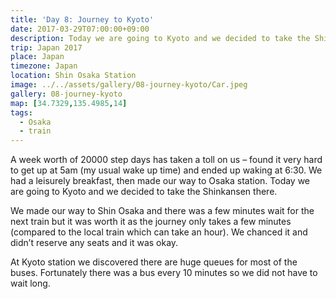 ```yaml
---
title: 'Day 8: Journey to Kyoto'
date: 2017-03-29T07:00:00+09:00
description: Today we are going to Kyoto and we decided to take the Shinkansen there.
trip: Japan 2017
place: Japan
timezone: Japan
location: Shin Osaka Station
image: ../../assets/gallery/08-journey-kyoto/Car.jpeg
gallery: 08-journey-kyoto
map: [34.7329,135.4985,14]
tags:
  - Osaka
  - train
---
```

A week worth of 20000 step days has taken a toll on us &#8211; found it very hard to get up at 5am (my usual wake up time) and ended up waking at 6:30. We had a leisurely breakfast, then made our way to Osaka station. Today we are going to Kyoto and we decided to take the Shinkansen there.

We made our way to Shin Osaka and there was a few minutes wait for the next train but it was worth it as the journey only takes a few minutes (compared to the local train which can take an hour). We chanced it and didn&#8217;t reserve any seats and it was okay.

At Kyoto station we discovered there are huge queues for most of the buses. Fortunately there was a bus every 10 minutes so we did not have to wait long.
